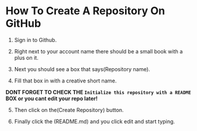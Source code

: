 How To Create A Repository On GitHub
====================================

1) Sign in to Github.

2) Right next to your account name there should be a small book with a plus on it.

3) Next you should see a box that says(Repository name).

4) Fill that box in with a creative short name.

**DONT FORGET TO CHECK THE `Initialize this repository with a README` BOX or you cant edit your repo later!**

5) Then click on the(Create Repository) button.

6) Finally click the (README.md) and you click edit and start typing.
